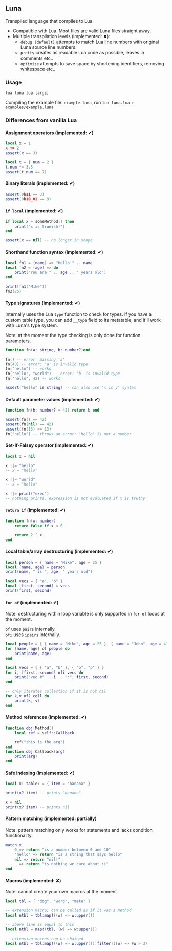 ## Luna

Transpiled language that compiles to Lua.

- Compatible with Lua. Most files are valid Luna files straight away.
- Multiple transpilation levels (implemented: ✘):
	- `debug (default)` attempts to match Lua line numbers with original Luna source line numbers.
	- `pretty` creates as readable Lua code as possible, leaves in comments etc..
	- `optimize` attempts to save space by shortening identifiers, removing whitespace etc..

### Usage

`lua luna.lua [args]`

Compiling the example file: `example.luna`, run `lua luna.lua c examples/example.luna`

### Differences from vanilla Lua

#### Assignment operators (implemented: ✔)

```lua
local x = 1
x += 2
assert(x == 3)

local t = { num = 2 }
t.num *= 3.5
assert(t.num == 7)
```

#### Binary literals (implemented: ✔)

```lua
assert(0b11 == 3)
assert(0b10_01 == 9)
```

#### `if local` (implemented: ✔)

```lua
if local x = someMethod() then
	print("x is trueish!")
end

assert(x == nil) -- no longer in scope
```

#### Shorthand function syntax (implemented: ✔)

```lua
local fn1 = (name) => "Hello " .. name
local fn2 = (age) => do
	print("You are " .. age .. " years old")
end

print(fn1("Mike"))
fn2(25)
```

#### Type signatures (implemented: ✔)

Internally uses the Lua `type` function to check for types.
If you have a custom table type, you can add `__type` field to its metatable, and it'll work with Luna's type system.

Note: at the moment the type checking is only done for function parameters.

```lua
function fn(a: string, b: number?)end

fn() -- error: missing 'a'
fn(40) -- error: 'a' is invalid type
fn("hello") -- works
fn("hello", "world") -- error: 'b' is invalid type
fn("hello", 42) -- works

assert("hello" is string) -- can also use 'x is y' syntax
```

#### Default parameter values (implemented: ✔)

```lua
function fn(b: number? = 42) return b end

assert(fn() == 42)
assert(fn(nil) == 42)
assert(fn(13) == 13)
fn("hello") -- throws an error: 'hello' is not a number
```

#### Set-If-Falsey operator (implemented: ✔)

```lua
local x = nil

x ||= "hello"
-- x = "hello"

x ||= "world"
-- x = "hello"

x ||= print("exec")
-- nothing prints, expression is not evaluated if x is truthy
```

#### `return if` (implemented: ✔)

```lua
function fn(x: number)
	return false if x < 0

	return 2 ^ x
end
```

#### Local table/array destructuring (implemented: ✔)

```lua
local person = { name = "Mike", age = 25 }
local {name, age} = person
print(name, " is ", age, " years old")

local vecs = { "a", "b" }
local [first, second] = vecs
print(first, second)
```

#### `for of` (implemented: ✔)

Note: destructuring within loop variable is only supported in `for of` loops at the moment.

`of` uses `pairs` internally.  
`ofi` uses `ipairs` internally.

```lua
local people = { { name = "Mike", age = 25 }, { name = "John", age = 47 } }
for {name, age} of people do
	print(name, age)
end

local vecs = { { "a", "b" }, { "o", "p" } }
for i, [first, second] ofi vecs do
	print("vec #" .. i .. ":", first, second)
end

-- only iterates collection if it is not nil
for k,v of? coll do
	print(k, v)
end
```

#### Method references (implemented: ✔)

```lua
function obj:Method()
	local ref = self::Callback

	ref("this is the arg")
end
function obj:Callback(arg)
	print(arg)
end
```

#### Safe indexing (implemented: ✔)

```lua
local x: table? = { item = "banana" }

print(x?.item) -- prints "banana"

x = nil
print(x?.item) -- prints nil
```

#### Pattern matching (implemented: partially)

Note: pattern matching only works for statements and lacks condition functionality.

```lua
match x
	0 => return "is a number between 0 and 10"
	"hello" => return "is a string that says hello"
	nil => return "nil!"
	_ => return "is nothing we care about :("
end
```

#### Macros (implemented: ✘)

Note: cannot create your own macros at the moment.

```lua
local tbl = { "dog", "word", "mate" }

-- extension macro; can be called as if it was a method
local ntbl = tbl:map!((w) => w:upper())

-- above line is equal to this
local ntbl = map!(tbl, (w) => w:upper())

-- extension macros can be chained
local ntbl = tbl:map!((w) => w:upper()):filter!((w) => #w > 3)

```